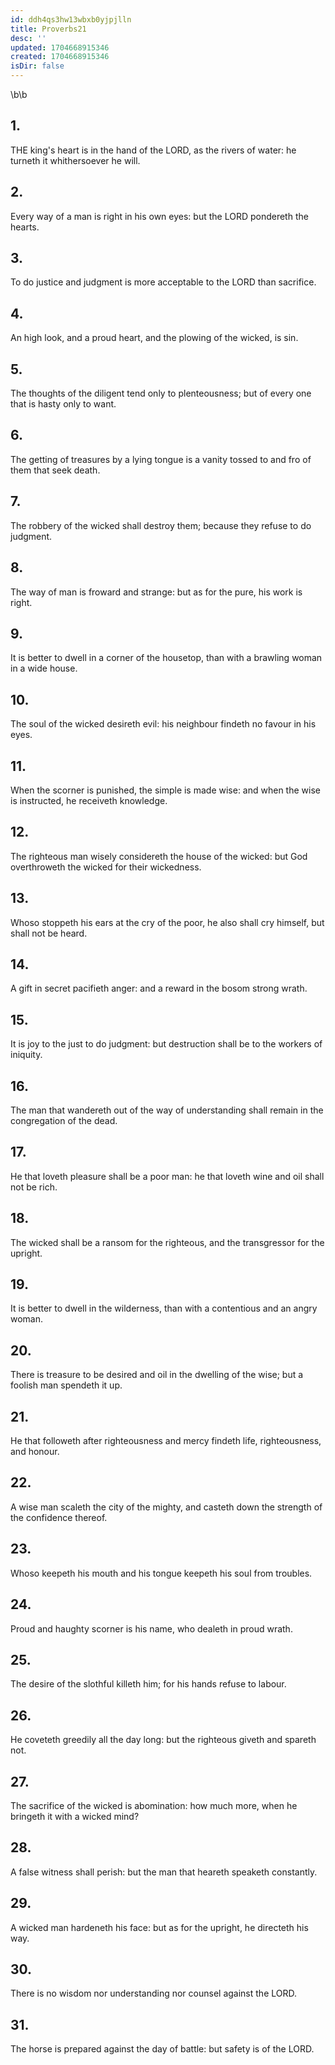 ```yaml
---
id: ddh4qs3hw13wbxb0yjpjlln
title: Proverbs21
desc: ''
updated: 1704668915346
created: 1704668915346
isDir: false
---
```

\b\b
## 1.
THE king's heart is in the hand of the LORD, as the rivers of water: he turneth it whithersoever he will.
## 2.
Every way of a man is right in his own eyes: but the LORD pondereth the hearts.
## 3.
To do justice and judgment is more acceptable to the LORD than sacrifice.
## 4.
An high look, and a proud heart, and the plowing of the wicked, is sin.
## 5.
The thoughts of the diligent tend only to plenteousness; but of every one that is hasty only to want.
## 6.
The getting of treasures by a lying tongue is a vanity tossed to and fro of them that seek death.
## 7.
The robbery of the wicked shall destroy them; because they refuse to do judgment.
## 8.
The way of man is froward and strange: but as for the pure, his work is right.
## 9.
It is better to dwell in a corner of the housetop, than with a brawling woman in a wide house.
## 10.
The soul of the wicked desireth evil: his neighbour findeth no favour in his eyes.
## 11.
When the scorner is punished, the simple is made wise: and when the wise is instructed, he receiveth knowledge.
## 12.
The righteous man wisely considereth the house of the wicked: but God overthroweth the wicked for their wickedness.
## 13.
Whoso stoppeth his ears at the cry of the poor, he also shall cry himself, but shall not be heard.
## 14.
A gift in secret pacifieth anger: and a reward in the bosom strong wrath.
## 15.
It is joy to the just to do judgment: but destruction shall be to the workers of iniquity.
## 16.
The man that wandereth out of the way of understanding shall remain in the congregation of the dead.
## 17.
He that loveth pleasure shall be a poor man: he that loveth wine and oil shall not be rich.
## 18.
The wicked shall be a ransom for the righteous, and the transgressor for the upright.
## 19.
It is better to dwell in the wilderness, than with a contentious and an angry woman.
## 20.
There is treasure to be desired and oil in the dwelling of the wise; but a foolish man spendeth it up.
## 21.
He that followeth after righteousness and mercy findeth life, righteousness, and honour.
## 22.
A wise man scaleth the city of the mighty, and casteth down the strength of the confidence thereof.
## 23.
Whoso keepeth his mouth and his tongue keepeth his soul from troubles.
## 24.
Proud and haughty scorner is his name, who dealeth in proud wrath.
## 25.
The desire of the slothful killeth him; for his hands refuse to labour.
## 26.
He coveteth greedily all the day long: but the righteous giveth and spareth not.
## 27.
The sacrifice of the wicked is abomination: how much more, when he bringeth it with a wicked mind?
## 28.
A false witness shall perish: but the man that heareth speaketh constantly.
## 29.
A wicked man hardeneth his face: but as for the upright, he directeth his way.
## 30.
There is no wisdom nor understanding nor counsel against the LORD.
## 31.
The horse is prepared against the day of battle: but safety is of the LORD.
